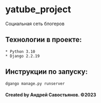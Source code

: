 # yatube_project
Социальная сеть блогеров

## Технологии в проекте:
    * Python 3.10
    * Django 2.2.19
## Инструкции по запуску:
    dgango manage.py runserver

#### Created by Андрей Савостьянов. ©2023